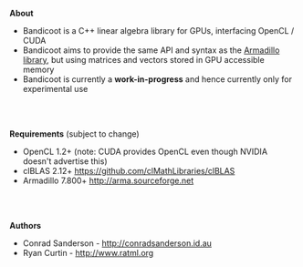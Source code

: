 **About**
* Bandicoot is a C++ linear algebra library for GPUs, interfacing OpenCL / CUDA
* Bandicoot aims to provide the same API and syntax as the [Armadillo library](http://arma.sourceforge.net), but using matrices and vectors stored in GPU accessible memory
* Bandicoot is currently a **work-in-progress** and hence currently only for experimental use
<br>
<br>

**Requirements** (subject to change)
* OpenCL 1.2+ (note: CUDA provides OpenCL even though NVIDIA doesn't advertise this)
* clBLAS 2.12+ https://github.com/clMathLibraries/clBLAS
* Armadillo 7.800+ http://arma.sourceforge.net
<br>
<br>

**Authors**
* Conrad Sanderson - http://conradsanderson.id.au
* Ryan Curtin - http://www.ratml.org
<br>
<br>
